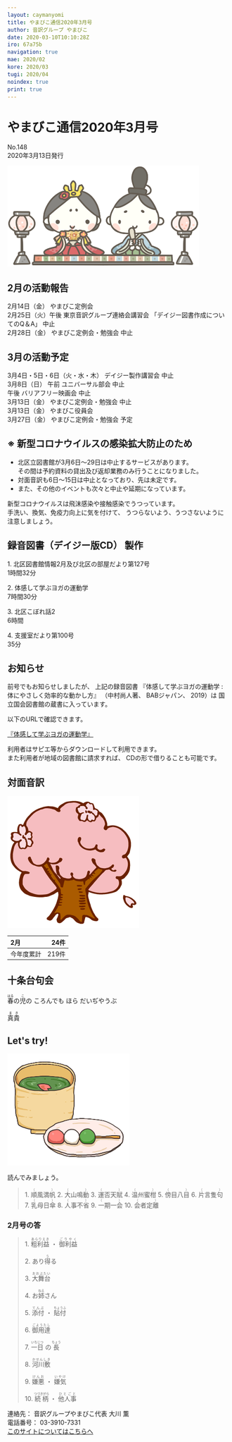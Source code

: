 ```yaml
---
layout: caymanyomi
title: やまびこ通信2020年3月号
author: 音訳グループ やまびこ
date: 2020-03-10T10:10:28Z
iro: 67a75b
navigation: true
mae: 2020/02
kore: 2020/03
tugi: 2020/04
noindex: true
print: true
---
```

   


# <span data-dur="4.43" data-begin="2.750" id="xmri_0001">やまびこ通信2020年3月号</span>

<span data-dur="2.879" data-begin="7.180" id="xmri_0002">No.148</span>  
<span data-dur="5.237" data-begin="10.059" id="xmri_0003">2020年3月13日発行</span>

<img class="migi" src="media/03/cut1.png" alt="" />


## <span data-dur="3.525" data-begin="21.013" id="xmri_0006">2月の活動報告</span>

<span data-dur="2.555" data-begin="24.538" id="xmri_0007">2月14日（金）</span>
<span data-dur="2.671" data-begin="27.093" id="xmri_0008">やまびこ定例会</span>  
<span data-dur="3.123" data-begin="29.764" id="xmri_0009">2月25日（火）午後</span>
<span data-dur="3.579" data-begin="32.887" id="xmri_000A">東京音訳グループ連絡会講習会</span>
<span data-dur="3.876" data-begin="36.466" id="xmri_000B">「デイジー図書作成についてのQ＆A」</span>
<span data-dur="2.002" data-begin="40.342" id="xmri_000C">中止</span>  
<span data-dur="2.78" data-begin="42.344" id="xmri_000D">2月28日（金）</span>
<span data-dur="2.885" data-begin="45.124" id="xmri_000E">やまびこ定例会・勉強会</span>
<span data-dur="3.402" data-begin="48.009" id="xmri_000F">中止</span>

## <span data-dur="3.473" data-begin="51.411" id="xmri_0010">3月の活動予定</span>

<span data-dur="5.747" data-begin="54.884" id="xmri_0011">3月4日・5日・6日（火・水・木）</span>
<span data-dur="2.449" data-begin="60.631" id="xmri_0012">デイジー製作講習会</span>
<span data-dur="2.003" data-begin="63.080" id="xmri_0013">中止</span>  
<span data-dur="3.098" data-begin="65.083" id="xmri_0014">3月8日（日） 午前</span>
<span data-dur="1.808" data-begin="68.181" id="xmri_0015">ユニバーサル部会</span>
<span data-dur="2.003" data-begin="69.989" id="xmri_0016">中止</span>  
<span data-dur="0.976" data-begin="71.992" id="xmri_0017">午後</span>
<span data-dur="2.025" data-begin="72.968" id="xmri_0018">バリアフリー映画会</span>
<span data-dur="2.002" data-begin="74.993" id="xmri_0019">中止</span>  
<span data-dur="2.784" data-begin="76.995" id="xmri_001A">3月13日（金）</span>
<span data-dur="3.184" data-begin="79.779" id="xmri_001B">やまびこ定例会・勉強会</span>
<span data-dur="2.003" data-begin="82.963" id="xmri_001C">中止</span>  
<span data-dur="2.783" data-begin="84.966" id="xmri_001D">3月13日（金）</span>
<span data-dur="3.153" data-begin="87.749" id="xmri_001E">やまびこ役員会</span>  
<span data-dur="2.871" data-begin="90.902" id="xmri_001F">3月27日（金）</span>
<span data-dur="2.884" data-begin="93.773" id="xmri_0020">やまびこ定例会・勉強会</span>
<span data-dur="3.364" data-begin="96.657" id="xmri_0021">予定</span>

## <span data-dur="5.373" data-begin="100.021" id="xmri_0022">※ 新型コロナウイルスの感染拡大防止のため</span>

- <span data-dur="7.971" data-begin="105.394" id="xmri_0023">北区立図書館が3月6日～29日は中止するサービスがあります。</span>  
<span data-dur="8.61" data-begin="113.365" id="xmri_0024">その間は予約資料の貸出及び返却業務のみ行うことになりました。</span>
- <span data-dur="5.09" data-begin="121.975" id="xmri_0025">対面音訳も6日～15日は中止となっており、</span><span data-dur="3.994" data-begin="127.065" id="xmri_0026">先は未定です。</span>
- <span data-dur="0.949" data-begin="131.059" id="xmri_0027">また、</span><span data-dur="7.507" data-begin="132.008" id="xmri_0028">その他のイベントも次々と中止や延期になっています。</span>

<span data-dur="7.045" data-begin="139.515" id="xmri_0029">新型コロナウイルスは飛沫感染や接触感染でうつっています。</span>  
<span data-dur="4.085" data-begin="146.560" id="xmri_002A">手洗い、換気、免疫力向上に気を付けて、</span>
<span data-dur="6.007" data-begin="150.645" id="xmri_002B">うつらないよう、うつさないように注意しましょう。</span>

## <span data-dur="5.042" data-begin="156.652" id="xmri_002C">録音図書（デイジー版CD） 製作</span>


<span data-dur="0.942" data-begin="163.406" id="xmri_002E">1.</span>
<span data-dur="6.569" data-begin="164.348" id="xmri_002F">北区図書館情報2月及び北区の部屋だより第127号</span>  
<span data-dur="3.215" data-begin="170.917" id="xmri_0030">1時間32分</span>

<span data-dur="0.72" data-begin="174.132" id="xmri_0031">2.</span>
<span data-dur="3.223" data-begin="174.852" id="xmri_0032">体感して学ぶヨガの運動学</span>  
<span data-dur="3.037" data-begin="178.075" id="xmri_0033">7時間30分</span>

<span data-dur="0.968" data-begin="181.112" id="xmri_0034">3.</span>
<span data-dur="2.351" data-begin="182.080" id="xmri_0035">北区こぼれ話2</span>  
<span data-dur="2.202" data-begin="184.431" id="xmri_0036">6時間</span>

<span data-dur="0.897" data-begin="186.633" id="xmri_0037">4.</span>
<span data-dur="2.749" data-begin="187.530" id="xmri_0038">支援室だより第100号</span>  
<span data-dur="4.032" data-begin="190.279" id="xmri_0039">35分</span>

## <span data-dur="2.417" data-begin="194.311" id="xmri_003A">お知らせ</span>

<span data-dur="2.569" data-begin="196.728" id="xmri_003B">前号でもお知らせしましたが、</span>
<span data-dur="2.085" data-begin="199.297" id="xmri_003C">上記の録音図書</span>
<span data-dur="3.23" data-begin="201.382" id="xmri_003D">『体感して学ぶヨガの運動学 :</span>
<span data-dur="3.502" data-begin="204.612" id="xmri_003E">体にやさしく効率的な動かし方』</span>
<span data-dur="1.808" data-begin="208.114" id="xmri_003F">（中村尚人著、</span>
<span data-dur="1.888" data-begin="209.922" id="xmri_0040">BABジャパン、</span>
<span data-dur="2.143" data-begin="211.810" id="xmri_0041">2019）は</span>
<span data-dur="4.654" data-begin="213.953" id="xmri_0042">国立国会図書館の蔵書に入っています。</span>

<span data-dur="4.973" data-begin="218.607" id="xmri_0043">以下のURLで確認できます。</span>

<a href="https://iss.ndl.go.jp/books/R100000073-I000023273-00" data-dur="6.104" data-begin="223.580" id="xmri_0044">『体感して学ぶヨガの運動学』</a>

<span data-dur="5.877" data-begin="229.684" id="xmri_0045">利用者はサピエ等からダウンロードして利用できます。</span>  
<span data-dur="4.587" data-begin="235.561" id="xmri_0046">また利用者が地域の図書館に請求すれば、</span>
<span data-dur="5.271" data-begin="240.148" id="xmri_0047">CDの形で借りることも可能です。</span>

## <span data-dur="2.864" data-begin="245.419" id="xmri_0048">対面音訳</span>

<img class="migi" src="media/03/cut2.png" alt="" />


<span data-dur="1.187" data-begin="248.283" id="xmri_0049">2月</span>|<span data-dur="2.557" data-begin="249.470" id="xmri_004A">24件</span>
|:---|---:|
<span data-dur="1.81" data-begin="252.027" id="xmri_004B">今年度累計</span>|<span data-dur="4.231" data-begin="253.837" id="xmri_004C">219件</span>

## <span data-dur="3.628" data-begin="258.068" id="xmri_004D">十条台句会</span>

<span data-dur="12.011" data-begin="261.696" id="xmri_004E"><ruby>春<rt>はる</rt></ruby>の<ruby>児<rt>こ</rt></ruby>の
ころんでも ほら
だいぢやうぶ</span>

<span data-dur="3.148" data-begin="273.707" id="xmri_0054"><ruby>真貴<rt>まき</rt></ruby></span>


## <span data-dur="2.449" data-begin="277.355" id="xmri_0056">Let's try!</span>

<img class="migi" src="media/03/cut3.png" alt="" />


<span data-dur="3.708" data-begin="279.804" id="xmri_0057">読んでみましょう。</span>


<blockquote markdown="1">
1. <ruby>順風満帆<rt>（　　　）</rt></ruby>
2. <ruby>大山鳴動<rt>（　　　）</rt></ruby>
3. <ruby>運否天賦<rt>（　　　）</rt></ruby>
4. <ruby>温州蜜柑<rt>（　　　）</rt></ruby>
5. <ruby>傍目八目<rt>（　　　）</rt></ruby>
6. <ruby>片言隻句<rt>（　　　）</rt></ruby>
7. <ruby>乳母日傘<rt>（　　　）</rt></ruby>
8. <ruby>人事不省<rt>（　　　）</rt></ruby>
9. <ruby>一期一会<rt>（　　　）</rt></ruby>
10. <ruby>会者定離<rt>（　　　）</rt></ruby>
</blockquote>
 
 
### <span data-dur="3.116" data-begin="287.559" id="xmri_0059">2月号の答</span>

<blockquote markdown="1">
<span data-dur="0.941" data-begin="290.675" id="xmri_005A">1.</span>
<span data-dur="2.574" data-begin="291.616" id="xmri_005B"><ruby>粗利益<rt>あらりえき</rt></ruby> ・ <ruby>御利益<rt>ごりやく</rt></ruby></span>

<span data-dur="0.72" data-begin="294.190" id="xmri_005C">2.</span>
<span data-dur="1.606" data-begin="294.910" id="xmri_005D">あり<ruby>得<rt>う</rt></ruby>る</span>

<span data-dur="0.968" data-begin="296.516" id="xmri_005E">3.</span>
<span data-dur="1.71" data-begin="297.484" id="xmri_005F"><ruby>大舞台<rt>おおぶたい</rt></ruby></span>

<span data-dur="0.897" data-begin="299.194" id="xmri_0060">4.</span>
<span data-dur="1.76" data-begin="300.091" id="xmri_0061">お<ruby>姉<rt>ねえ</rt></ruby>さん</span>

<span data-dur="0.776" data-begin="301.851" id="xmri_0062">5.</span>
<span data-dur="2.303" data-begin="302.627" id="xmri_0063"><ruby>添付<rt>てんぷ</rt></ruby> ・ <ruby>貼付<rt>ちょうふ</rt></ruby></span>

<span data-dur="0.946" data-begin="304.930" id="xmri_0064">6.</span>
<span data-dur="1.953" data-begin="305.876" id="xmri_0065"><ruby>御用達<rt>ごようたし</rt></ruby></span>

<span data-dur="0.918" data-begin="307.829" id="xmri_0066">7.</span>
<span data-dur="2.267" data-begin="308.747" id="xmri_0067"><ruby>一日<rt>いちじつ</rt></ruby> の <ruby>長<rt>ちょう</rt></ruby></span>

<span data-dur="0.949" data-begin="311.014" id="xmri_0068">8.</span>
<span data-dur="1.803" data-begin="311.963" id="xmri_0069"><ruby>河川敷<rt>かせんしき</rt></ruby></span>

<span data-dur="0.897" data-begin="313.766" id="xmri_006A">9.</span>
<span data-dur="2.328" data-begin="314.663" id="xmri_006B"><ruby>嫌悪<rt>けんお</rt></ruby> ・ <ruby>嫌気<rt>いやけ</rt></ruby></span>

<span data-dur="0.909" data-begin="316.991" id="xmri_006C">10.</span>
<span data-dur="2.652" data-begin="317.900" id="xmri_006D"><ruby>続柄<rt>つづきがら</rt></ruby> ・ <ruby>他人事<rt>ひとごと</rt></ruby></span>

</blockquote>

<span data-dur="1.539" data-begin="320.552" id="xmri_006E">連絡先：</span>
<span data-dur="4.347" data-begin="322.091" id="xmri_006F">音訳グループやまびこ代表 大川 薫</span>  
<span data-dur="1.652" data-begin="326.438" id="xmri_0070">電話番号：</span>
<span data-dur="4.791" data-begin="328.090" id="xmri_0071">03-3910-7331</span>  
<a href="mailto:ymbk2016ml@gmail.com?Subject=やまびこウェブサイトについて" data-dur="6.205" data-begin="332.881" id="xmri_0072">このサイトについてはこちらへ</a>

